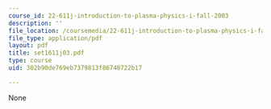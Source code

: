 ```yaml
---
course_id: 22-611j-introduction-to-plasma-physics-i-fall-2003
description: ''
file_location: /coursemedia/22-611j-introduction-to-plasma-physics-i-fall-2003/302b90de769eb7379813f86748722b17_set1611j03.pdf
file_type: application/pdf
layout: pdf
title: set1611j03.pdf
type: course
uid: 302b90de769eb7379813f86748722b17

---
```

None